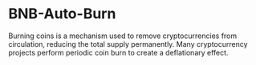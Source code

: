 # BNB-Auto-Burn
Burning coins is a mechanism used to remove cryptocurrencies from circulation, reducing the total supply permanently. Many cryptocurrency projects perform periodic coin burn to create a deflationary effect.
